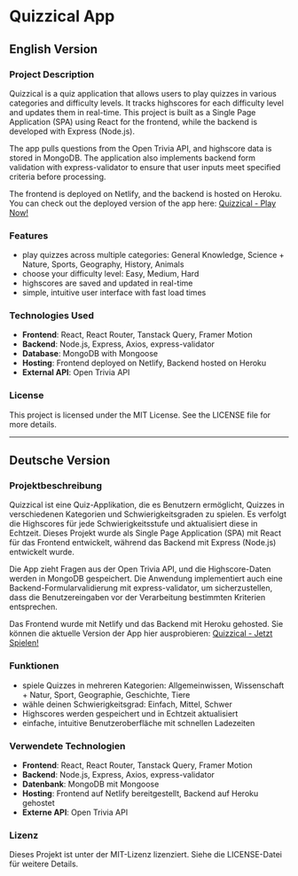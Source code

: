 # Quizzical App

## English Version

### Project Description
Quizzical is a quiz application that allows users to play quizzes in various categories and difficulty levels. It tracks highscores for each difficulty level and updates them in real-time. This project is built as a Single Page Application (SPA) using React for the frontend, while the backend is developed with Express (Node.js).

The app pulls questions from the Open Trivia API, and highscore data is stored in MongoDB. The application also implements backend form validation with express-validator to ensure that user inputs meet specified criteria before processing. 

The frontend is deployed on Netlify, and the backend is hosted on Heroku. You can check out the deployed version of the app here: [Quizzical - Play Now!](https://quizzical-play.netlify.app)

### Features
- play quizzes across multiple categories: General Knowledge, Science + Nature, Sports, Geography, History, Animals
- choose your difficulty level: Easy, Medium, Hard
- highscores are saved and updated in real-time
- simple, intuitive user interface with fast load times

### Technologies Used
- **Frontend**: React, React Router, Tanstack Query, Framer Motion
- **Backend**: Node.js, Express, Axios, express-validator
- **Database**: MongoDB with Mongoose
- **Hosting**: Frontend deployed on Netlify, Backend hosted on Heroku
- **External API**: Open Trivia API

### License
This project is licensed under the MIT License. See the LICENSE file for more details.

---

## Deutsche Version

### Projektbeschreibung
Quizzical ist eine Quiz-Applikation, die es Benutzern ermöglicht, Quizzes in verschiedenen Kategorien und Schwierigkeitsgraden zu spielen. Es verfolgt die Highscores für jede Schwierigkeitsstufe und aktualisiert diese in Echtzeit. Dieses Projekt wurde als Single Page Application (SPA) mit React für das Frontend entwickelt, während das Backend mit Express (Node.js) entwickelt wurde.

Die App zieht Fragen aus der Open Trivia API, und die Highscore-Daten werden in MongoDB gespeichert. Die Anwendung implementiert auch eine Backend-Formularvalidierung mit express-validator, um sicherzustellen, dass die Benutzereingaben vor der Verarbeitung bestimmten Kriterien entsprechen. 

Das Frontend wurde mit Netlify und das Backend mit Heroku gehosted. Sie können die aktuelle Version der App hier ausprobieren: [Quizzical - Jetzt Spielen!](https://quizzical-play.netlify.app)

### Funktionen
- spiele Quizzes in mehreren Kategorien: Allgemeinwissen, Wissenschaft + Natur, Sport, Geographie, Geschichte, Tiere
- wähle deinen Schwierigkeitsgrad: Einfach, Mittel, Schwer
- Highscores werden gespeichert und in Echtzeit aktualisiert
- einfache, intuitive Benutzeroberfläche mit schnellen Ladezeiten

### Verwendete Technologien
- **Frontend**: React, React Router, Tanstack Query, Framer Motion
- **Backend**: Node.js, Express, Axios, express-validator
- **Datenbank**: MongoDB mit Mongoose
- **Hosting**: Frontend auf Netlify bereitgestellt, Backend auf Heroku gehostet
- **Externe API**: Open Trivia API

### Lizenz
Dieses Projekt ist unter der MIT-Lizenz lizenziert. Siehe die LICENSE-Datei für weitere Details.
